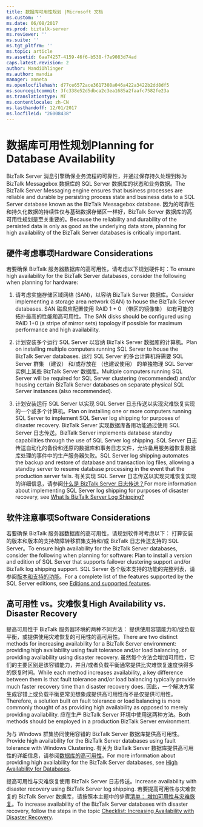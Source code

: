 ```yaml
---
title: 数据库可用性规划 |Microsoft 文档
ms.custom: ''
ms.date: 06/08/2017
ms.prod: biztalk-server
ms.reviewer: ''
ms.suite: ''
ms.tgt_pltfrm: ''
ms.topic: article
ms.assetid: 6aa74257-4159-46f6-b538-f7e9083d74ad
caps.latest.revision: 2
author: MandiOhlinger
ms.author: mandia
manager: anneta
ms.openlocfilehash: d77ce6572ace3617308a046a422a3422b2dd8df5
ms.sourcegitcommit: 3fc338e52d5dbca2c3ea1685a2faafc7582fe23a
ms.translationtype: MT
ms.contentlocale: zh-CN
ms.lasthandoff: 12/01/2017
ms.locfileid: "26008438"
---
```

# <a name="planning-for-database-availability"></a><span data-ttu-id="4249e-102">数据库可用性规划</span><span class="sxs-lookup"><span data-stu-id="4249e-102">Planning for Database Availability</span></span>
<span data-ttu-id="4249e-103">BizTalk Server 消息引擎确保业务流程的可靠性，并通过保存持久处理到称为 BizTalk Messagebox 数据库的 SQL Server 数据库的状态和业务数据。</span><span class="sxs-lookup"><span data-stu-id="4249e-103">The BizTalk Server Messaging engine ensures that business processes are reliable and durable by persisting process state and business data to a SQL Server database known as the BizTalk Messagebox database.</span></span> <span data-ttu-id="4249e-104">因为的可靠性和持久化数据的持续性仅与基础数据存储区一样好，BizTalk Server 数据库的高可用性规划是至关重要的。</span><span class="sxs-lookup"><span data-stu-id="4249e-104">Because the reliability and durability of the persisted data is only as good as the underlying data store, planning for high availability of the BizTalk Server databases is critically important.</span></span>  
  
## <a name="hardware-considerations"></a><span data-ttu-id="4249e-105">硬件考虑事项</span><span class="sxs-lookup"><span data-stu-id="4249e-105">Hardware Considerations</span></span>  
 <span data-ttu-id="4249e-106">若要确保 BizTalk 服务器数据库的高可用性，请考虑以下规划硬件时：</span><span class="sxs-lookup"><span data-stu-id="4249e-106">To ensure high availability for the BizTalk Server databases, consider the following when planning for hardware:</span></span>  
  
1.  <span data-ttu-id="4249e-107">请考虑实施存储区域网络 (SAN)，以容纳 BizTalk Server 数据库。</span><span class="sxs-lookup"><span data-stu-id="4249e-107">Consider implementing a storage area network (SAN) to house the BizTalk Server databases.</span></span> <span data-ttu-id="4249e-108">SAN 磁盘应配置使用 RAID 1 + 0 （带区的镜像集） 如有可能的拓扑最高的性能和高可用性。</span><span class="sxs-lookup"><span data-stu-id="4249e-108">The SAN disks should be configured using RAID 1+0 (a stripe of mirror sets) topology if possible for maximum performance and high availability.</span></span> 
  
2.  <span data-ttu-id="4249e-109">计划安装多个运行 SQL Server 以容纳 BizTalk Server 数据库的计算机。</span><span class="sxs-lookup"><span data-stu-id="4249e-109">Plan on installing multiple computers running SQL Server to house the BizTalk Server databases.</span></span> <span data-ttu-id="4249e-110">运行 SQL Server 的多台计算机将需要 SQL Server 群集 （建议） 和/或存放在 （也建议使用） 的单独物理 SQL Server 实例上某些 BizTalk Server 数据库。</span><span class="sxs-lookup"><span data-stu-id="4249e-110">Multiple computers running SQL Server will be required for SQL Server clustering (recommended) and/or housing certain BizTalk Server databases on separate physical SQL Server instances (also recommended).</span></span>  
  
3.  <span data-ttu-id="4249e-111">计划安装运行 SQL Server 以实现 SQL Server 日志传送以实现灾难恢复实现的一个或多个计算机。</span><span class="sxs-lookup"><span data-stu-id="4249e-111">Plan on installing one or more computers running SQL Server to implement SQL Server log shipping for purposes of disaster recovery.</span></span> <span data-ttu-id="4249e-112">BizTalk Server 实现数据库备用功能通过使用 SQL Server 日志传送。</span><span class="sxs-lookup"><span data-stu-id="4249e-112">BizTalk Server implements database standby capabilities through the use of SQL Server log shipping.</span></span> <span data-ttu-id="4249e-113">SQL Server 日志传送自动化的备份和还原的数据库和事务日志文件，允许备用服务器恢复数据库处理的事件中的生产服务器失败。</span><span class="sxs-lookup"><span data-stu-id="4249e-113">SQL Server log shipping automates the backup and restore of database and transaction log files, allowing a standby server to resume database processing in the event that the production server fails.</span></span> <span data-ttu-id="4249e-114">有关实现 SQL Server 日志传送以实现灾难恢复实现的详细信息，请参阅[什么是 BizTalk Server 日志传送？](../technical-guides/what-is-biztalk-server-log-shipping.md)</span><span class="sxs-lookup"><span data-stu-id="4249e-114">For more information about implementing SQL Server log shipping for purposes of disaster recovery, see [What Is BizTalk Server Log Shipping?](../technical-guides/what-is-biztalk-server-log-shipping.md)</span></span>  
  
## <a name="software-considerations"></a><span data-ttu-id="4249e-115">软件注意事项</span><span class="sxs-lookup"><span data-stu-id="4249e-115">Software Considerations</span></span>  
 <span data-ttu-id="4249e-116">若要确保 BizTalk 服务器数据库的高可用性，请规划软件时考虑以下： 打算安装的版本和版本的支持故障转移群集支持和/或 BizTalk 日志传送支持的 SQL Server。</span><span class="sxs-lookup"><span data-stu-id="4249e-116">To ensure high availability for the BizTalk Server databases, consider the following when planning for software: Plan to install a version and edition of SQL Server that supports failover clustering support and/or BizTalk log shipping support.</span></span> <span data-ttu-id="4249e-117">SQL Server 各个版本支持的功能的完整列表，请参阅[版本和支持的功能](https://docs.microsoft.com/sql/sql-server/editions-and-components-of-sql-server-2016)。</span><span class="sxs-lookup"><span data-stu-id="4249e-117">For a complete list of the features supported by the SQL Server editions, see [Editions and supported features](https://docs.microsoft.com/sql/sql-server/editions-and-components-of-sql-server-2016).</span></span>
  
## <a name="high-availability-vs-disaster-recovery"></a><span data-ttu-id="4249e-118">高可用性 vs。灾难恢复</span><span class="sxs-lookup"><span data-stu-id="4249e-118">High Availability vs. Disaster Recovery</span></span>  
 <span data-ttu-id="4249e-119">提高可用性于 BizTalk 服务器环境的两种不同方法： 提供使用容错能力和/或负载平衡，或提供使用灾难恢复的可用性的高可用性。</span><span class="sxs-lookup"><span data-stu-id="4249e-119">There are two distinct methods for increasing availability for a BizTalk Server environment: providing high availability using fault tolerance and/or load balancing, or providing availability using disaster recovery.</span></span> <span data-ttu-id="4249e-120">虽然每个方法会增加可用性，它们的主要区别是该容错能力，并且/或者负载平衡通常提供比灾难恢复速度快得多的恢复时间。</span><span class="sxs-lookup"><span data-stu-id="4249e-120">While each method increases availability, a key difference between them is that fault tolerance and/or load balancing typically provide much faster recovery time than disaster recovery does.</span></span> <span data-ttu-id="4249e-121">因此，一个解决方案生成容错上或负载平衡更常见想象成提供高可用性而不是仅提供可用性。</span><span class="sxs-lookup"><span data-stu-id="4249e-121">Therefore, a solution built on fault tolerance or load balancing is more commonly thought of as providing high availability as opposed to merely providing availability.</span></span> <span data-ttu-id="4249e-122">应在生产 BizTalk Server 环境中使用这两种方法。</span><span class="sxs-lookup"><span data-stu-id="4249e-122">Both methods should be employed in a production BizTalk Server environment.</span></span>  
  
 <span data-ttu-id="4249e-123">为与 Windows 群集协同使用容错的 BizTalk Server 数据库提供高可用性。</span><span class="sxs-lookup"><span data-stu-id="4249e-123">Provide high availability for the BizTalk Server databases using fault tolerance with Windows Clustering.</span></span> <span data-ttu-id="4249e-124">有关为 BizTalk Server 数据库提供高可用性的详细信息，请参阅[数据库的高可用性](../technical-guides/high-availability-for-databases.md)。</span><span class="sxs-lookup"><span data-stu-id="4249e-124">For more information about providing high availability for the BizTalk Server databases, see [High Availability for Databases](../technical-guides/high-availability-for-databases.md).</span></span>  
  
 <span data-ttu-id="4249e-125">提高可用性与灾难恢复使用 BizTalk Server 日志传送。</span><span class="sxs-lookup"><span data-stu-id="4249e-125">Increase availability with disaster recovery using BizTalk Server log shipping.</span></span> <span data-ttu-id="4249e-126">若要提高可用性与灾难恢复的 BizTalk Server 数据库，请按照本主题中的步骤[清单： 增加可用性与灾难恢复](../technical-guides/checklist-increasing-availability-with-disaster-recovery.md)。</span><span class="sxs-lookup"><span data-stu-id="4249e-126">To increase availability of the BizTalk Server databases with disaster recovery, follow the steps in the topic [Checklist: Increasing Availability with Disaster Recovery](../technical-guides/checklist-increasing-availability-with-disaster-recovery.md).</span></span>